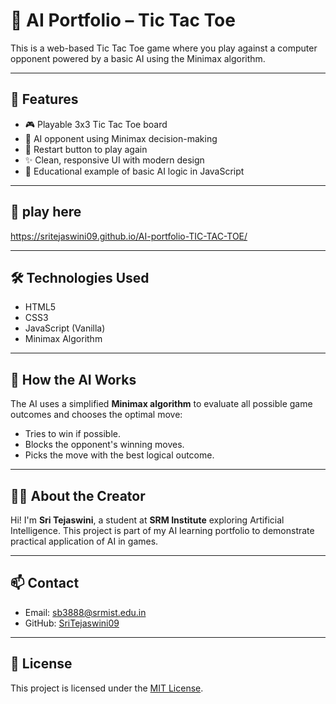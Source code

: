 # 🧠 AI Portfolio – Tic Tac Toe

This is a web-based Tic Tac Toe game where you play against a computer opponent powered by a basic AI using the Minimax algorithm.

---

## 📌 Features

- 🎮 Playable 3x3 Tic Tac Toe board
- 🤖 AI opponent using Minimax decision-making
- 🔄 Restart button to play again
- ✨ Clean, responsive UI with modern design
- 🧠 Educational example of basic AI logic in JavaScript

---

## 🚀 play here

 https://sritejaswini09.github.io/AI-portfolio-TIC-TAC-TOE/

---

## 🛠️ Technologies Used

- HTML5
- CSS3
- JavaScript (Vanilla)
- Minimax Algorithm

---

## 🧩 How the AI Works

The AI uses a simplified **Minimax algorithm** to evaluate all possible game outcomes and chooses the optimal move:

- Tries to win if possible.
- Blocks the opponent's winning moves.
- Picks the move with the best logical outcome.

---

## 🧑‍💻 About the Creator

Hi! I'm **Sri Tejaswini**, a student at **SRM Institute** exploring Artificial Intelligence. This project is part of my AI learning portfolio to demonstrate practical application of AI in games.

---

## 📫 Contact

- Email: [sb3888@srmist.edu.in](mailto:sb3888@srmist.edu.in)
- GitHub: [SriTejaswini09](https://github.com/SriTejaswini09)

---

## 📄 License

This project is licensed under the [MIT License](LICENSE).

